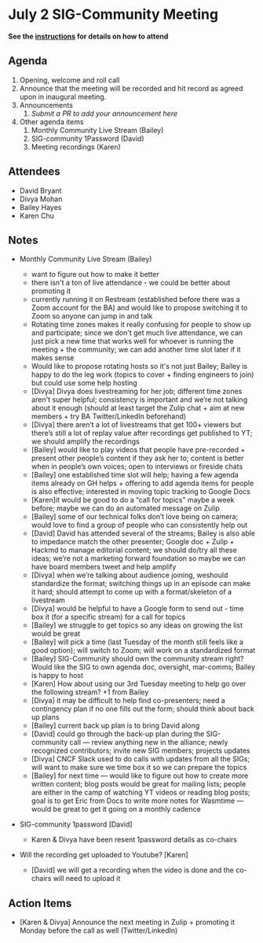 # July 2 SIG-Community Meeting

**See the [instructions](../README.md) for details on how to attend**

## Agenda

1. Opening, welcome and roll call
1. Announce that the meeting will be recorded and hit record as agreed upon in inaugural meeting. 
1. Announcements
    1. _Submit a PR to add your announcement here_
1. Other agenda items
    1. Monthly Community Live Stream (Bailey)
    2. SIG-community 1Password (David)
    3. Meeting recordings (Karen) 

## Attendees

* David Bryant
* Divya Mohan
* Bailey Hayes
* Karen Chu

## Notes

* Monthly Community Live Stream (Bailey)
    * want to figure out how to make it better
    * there isn't a ton of live attendance - we could be better about promoting it
    * currently running it on Restream (established before there was a Zoom account for the BA) and would like to propose switching it to Zoom so anyone can jump in and talk
    * Rotating time zones makes it really confusing for people to show up and participate; since we don't get much live attendance, we can just pick a new time that works well for whoever is running the meeting + the community; we can add another time slot later if it makes sense
    * Would like to propose rotating hosts so it's not just Bailey; Bailey is happy to do the leg work (topics to cover + finding engineers to join) but could use some help hosting
    * [Divya] Divya does livestreaming for her job; different time zones aren't super helpful; consistency is important and we’re not talking about it enough (should at least target the Zulip chat + aim at new members + try BA Twitter/LinkedIn beforehand)
    * [Divya] there aren’t a lot of livestreams that get 100+ viewers but there’s still a lot of replay value after recordings get published to YT; we should amplify the recordings
    * [Bailey] would like to play videos that people have pre-recorded + present other people’s content if they ask her to; content is better when in people’s own voices; open to interviews or fireside chats
    * [Bailey] one established time slot will help; having a few agenda items already on GH helps + offering to add agenda items for people is also effective; interested in moving topic tracking to Google Docs
    * [Karen]it would be good to do a “call for topics” maybe a week before; maybe we can do an automated message on Zulip
    * [Bailey] some of our technical folks don’t love being on camera; would love to find a group of people who can consistently help out
    * [David] David has attended several of the streams; Bailey is also able to impedance match the other presenter; Google doc + Zulip + Hackmd to manage editorial content; we should do/try all these ideas; we’re not a marketing forward foundation so maybe we can have board members tweet and help amplify
    * [Divya] when we’re talking about audience joining, weshould standardize the format; switching things up in an episode can make it hard; should attempt to come up with a format/skeleton of a livestream
    * [Divya] would be helpful to have a Google form to send out - time box it (for a specific stream) for a call for topics
    * [Bailey] we struggle to get topics so any ideas on growing the list would be great
    * [Bailey] will pick a time (last Tuesday of the month still feels like a good option); will switch to Zoom; will work on a standardized format
    * [Bailey] SIG-Community should own the community stream right? Would like the SIG to own agenda doc, oversight, mar-comms; Bailey is happy to host
    * [Karen] How about using our 3rd Tuesday meeting to help go over the following stream? +1 from Bailey
    * [Divya] it may be difficult to help find co-presenters; need a contingency plan if no one fills out the form; should think about back up plans
    * [Bailey] current back up plan is to bring David along
    * [David] could go through the back-up plan during the SIG-community call — review anything new in the alliance; newly recognized contributors; invite new SIG members; projects updates
    * [Divya] CNCF Slack used to do calls with updates from all the SIGs; will want to make sure we time box it so we can prepare the topics
    * [Bailey] for next time — would like to figure out how to create more written content; blog posts would be great for mailing lists; people are either in the camp of watching YT videos or reading blog posts; goal is to get Eric from Docs to write more notes for Wasmtime — would be great to get it going on a monthly cadence

* SIG-community 1password [David]
    * Karen & Divya have been resent 1password details as co-chairs
* Will the recording get uploaded to Youtube? [Karen]
    * [David] we will get a recording when the video is done and the co-chairs will need to upload it
## Action Items

* [Karen & Divya] Announce the next meeting in Zulip  + promoting it Monday before the call as well (Twitter/LinkedIn) 

